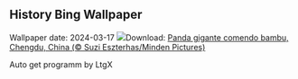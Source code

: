 ## History Bing Wallpaper
Wallpaper date: 2024-03-17
![](https://www.bing.com/th?id=OHR.BambooPanda_PT-BR2137672411_UHD.jpg&w=1000)Download: [Panda gigante comendo bambu, Chengdu, China (© Suzi Eszterhas/Minden Pictures)](https://www.bing.com/th?id=OHR.BambooPanda_PT-BR2137672411_UHD.jpg)

Auto get programm by LtgX
